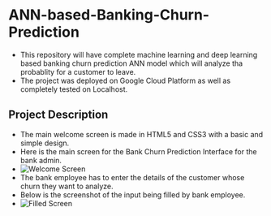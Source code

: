 # ANN-based-Banking-Churn-Prediction
- This repository will have complete machine learning and deep learning based banking churn prediction ANN model which will analyze tha probablity for a customer to leave.
- The project was deployed on Google Cloud Platform as well as completely tested on Localhost.

## Project Description
- The main welcome screen is made in HTML5 and CSS3 with a basic and simple design.
- Here is the main screen for the Bank Churn Prediction Interface for the bank admin.
- ![Welcome Screen](https://github.com/paras009/ANN-based-Banking-Churn-Prediction/blob/master/images/3welcome_screen.PNG)
- The bank employee has to enter the details of the customer whose churn they want to analyze.
- Below is the screenshot of the input being filled by bank employee.
- ![Filled Screen](https://github.com/paras009/ANN-based-Banking-Churn-Prediction/blob/master/images/4filled_index.png)


